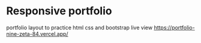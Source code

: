 # Responsive portfolio 
portfolio layout to practice html css and bootstrap
live view https://portfolio-nine-zeta-84.vercel.app/
